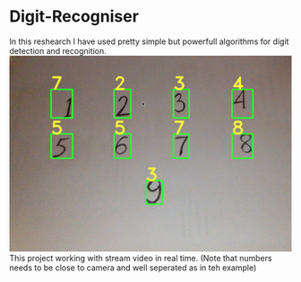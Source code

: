 # Digit-Recogniser
In this reshearch I have used pretty simple but powerfull algorithms for digit detection and recognition. ![Example of worjing](https://github.com/darkdefender228/Digit-Recogniser/blob/master/Example1.png)
This project working with stream video in real time. (Note that numbers needs to be close to camera and well seperated as in teh example)
